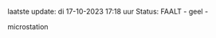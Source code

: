 laatste update: 
di 17-10-2023 17:18   uur 
Status: FAALT - geel - 
<div class="service Y">microstation</div>